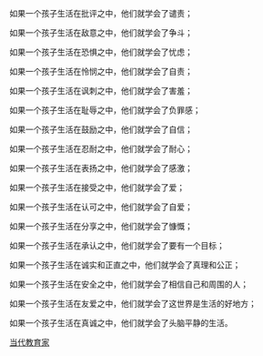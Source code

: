 
如果一个孩子生活在批评之中，他们就学会了谴责；

如果一个孩子生活在敌意之中，他们就学会了争斗；

如果一个孩子生活在恐惧之中，他们就学会了忧虑；

如果一个孩子生活在怜悯之中，他们就学会了自责；

如果一个孩子生活在讽刺之中，他们就学会了害羞；

如果一个孩子生活在耻辱之中，他们就学会了负罪感；

如果一个孩子生活在鼓励之中，他们就学会了自信；

如果一个孩子生活在忍耐之中，他们就学会了耐心；

如果一个孩子生活在表扬之中，他们就学会了感激；

如果一个孩子生活在接受之中，他们就学会了爱；

如果一个孩子生活在认可之中，他们就学会了自爱；

如果一个孩子生活在分享之中，他们就学会了慷慨；

如果一个孩子生活在承认之中，他们就学会了要有一个目标；

如果一个孩子生活在诚实和正直之中，他们就学会了真理和公正；

如果一个孩子生活在安全之中，他们就学会了相信自己和周围的人；

如果一个孩子生活在友爱之中，他们就学会了这世界是生活的好地方；

如果一个孩子生活在真诚之中，他们就学会了头脑平静的生活。

[当代教育家](http://www.sohu.com/a/123331425_227820)
